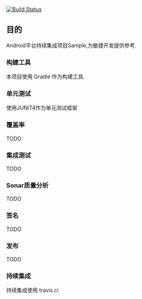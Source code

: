 [![Build Status][build-status-img]][travis-ci]

## 目的

Android平台持续集成项目Sample,为敏捷开发提供参考.

### 构建工具
本项目使用 Gradle 作为构建工具.

### 单元测试
使用JUNIT4作为单元测试框架

### 覆盖率
TODO

### 集成测试
TODO

### Sonar质量分析
TODO

### 签名
TODO

### 发布
TODO

### 持续集成
持续集成使用 travis ci


[build-status-img]: https://travis-ci.org/joans321/android-sample.png?branch=master
[travis-ci]: https://travis-ci.org/joans321/android-sample

